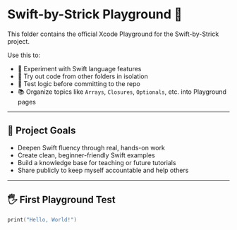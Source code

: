 # Swift-by-Strick Playground 🧪

This folder contains the official Xcode Playground for the Swift-by-Strick project.

Use this to:

- 🚀 Experiment with Swift language features
- 📎 Try out code from other folders in isolation
- 🧪 Test logic before committing to the repo
- 📚 Organize topics like `Arrays`, `Closures`, `Optionals`, etc. into Playground pages

---

## 🧠 Project Goals

- Deepen Swift fluency through real, hands-on work
- Create clean, beginner-friendly Swift examples
- Build a knowledge base for teaching or future tutorials
- Share publicly to keep myself accountable and help others

---

## 🖐 First Playground Test

```swift
print("Hello, World!")